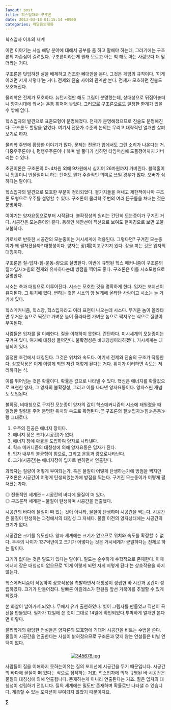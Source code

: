 ```yaml
---
layout: post
title: 힉스입자와 구조론
date: 2013-03-18 01:15:14 +0900
categories: 깨달음의대화
---
```

힉스입자 이후의 세계 


  


이런 이야기는 사실 해당 분야에 대해서 공부를 좀 하고 말해야 하는데, 그러기에는 구조론의 자존심이 걸려있다. 구조론이라는게 원래 모르고 아는 척 해도 아는 사람보다 더 맞더라는 거다. 


  


구조론은 덧입혀진 살을 배제하고 건조한 뼈대만을 본다. 그것은 게임의 규칙이다. ‘이게 이러면 저게 저렇다’는 거다. 전제와 진술 사이의 관계만 본다. 전제가 모호하면 진술도 모호해진다. 


  


물리학은 전제가 모호하다. 뉴턴시절만 해도 그림이 분명했는데, 상대성으로 뒤집어놓더니 양자시대에 와서는 온통 휘저어 놓았다. 그러므로 구조론으로도 일정한 한계가 있을 수 밖에 없다. 


  


힉스입자의 발견으로 표준모형이 분명해졌다. 전제가 분명해졌으므로 진술도 분명해진다. 구조론도 할말을 얻었다. 여기서 전문가 수준의 논의는 무리고 대략적인 얼개만 살펴보기로 하자. 


  


물리학 주변에 황당한 이야기가 많다. 문제는 전문가 입에서도 그런 소리가 나온다는 거. 다중우주론이니, 평행우주론이니 하며 썰 풀다가 심하면 타임머신에 도플갱어까지 가버리는 수 있다. 


  


초끈이론은 구조론의 0~4차원 외에 9차원에서 심지어 26차원까지 가버린다. 블랙홀이니 웜홀이니 반물질이니 하는 단어도 뭔가 주술적인 의미로 쓰일 경우가 많다. 오버가 심하다는 말이다. 


  


힉스입자의 발견으로 모호한 부분이 정리되었다. 곁가지들을 쳐내고 제한적이나마 구조론 모형으로 우주를 설명할 수 있다. 구조론이 물리학 주변의 여러 뜬구름을 쳐내는 것은 분명하다. 


  


이야기는 양자요동으로부터 시작된다. 불확정성의 원리는 간단히 모눈종이가 구겨진 거다. 시공간은 모눈종이와 같다. 동해안 해안선이 직선으로 보여도 현미경으로 보면 꼬불꼬불하다. 


  


가로세로 반듯한 시공간의 모눈종이는 거시세계에 적용된다. 그렇다면? 구겨진 모눈종이가 왜 펼쳐졌을까? 대칭성이다. 양자는 장(場)이고구겨져 있다. 장을 펴는 것은 입자의 대칭이다. 


  


구조론은 질-입자-힘-운동-량으로 설명한다. 이번에 규명된 힉스 메커니즘이 구조론의 질≫입자≫힘의 전개와 유사하다는데 방점을 찍어도 좋다. 구조론은 이를 시소모형으로 설명한다. 


  


시소는 축과 대칭으로 이루어진다. 시소는 모호한 것을 명확하게 한다. 입자는 포지션이 유지된다. 그 위치에 있다. 변하는 것은 시소의 양 날개에 올라탄 사람이고 시소는 늘 거기에 있다. 


  


힉스메커니즘, 힉스장, 힉스입자라고 여러 표현이 나오는데 시소다. 무거운 놈이 올라타면 무거운 놈으로 찍짓고 가벼운 놈이 올라타면 가벼운 놈으로 짝지우는 식으로 질량이 부여된다. 


  


사람들은 입자를 잘 이해한다. 질을 이해하지 못한다. 간단하다. 미시세계의 모눈종이는 구겨져 있다. 여기에 대칭성 들어간다. 불확정성은 비대칭성이라하겠다. 거시세계는 대칭되어 있다. 


  


일정한 조건에서 대칭된다. 그것은 위치와 속도다. 여기서 전제와 진술의 구조가 작동한다. 상호작용은 이게 이렇게 되면 저건 저렇게 된다는 거다. 위치가 이러하면 속도는 저러하다는 식. 


  


이를 뛰어넘는 것은 확률이다. 확률은 값으로 나타낼 수 있다. 핵심은 에너지를 확률값으로 표현한 양자, 그 양자의 불확정성, 그리고 이를 나타낸 양자요동이다. 양자스핀 개념도 도입된다. 


  


불확정, 비대칭으로 구겨진 모눈종이 양자의 값이 힉스메커니즘의 시소에 태워졌을 때 일정한 질량을 주어 분명한 위치와 속도로 확정된다.곧 구조론의 질≫입자≫힘≫운동≫량 그대로다. 


  


1) 우주의 진공은 에너지 장이다.    
2) 에너지 장은 크기(시공간)가 없다.    
3) 에너지 장에 확률을 도입하여 양자로 나타낸다.    
4) 힉스 메커니즘의 대칭성에 의해 양자요동은 입자가 된다.    
5) 입자 내부의 불균형이 힘으로, 그리고 운동과 량으로나타난다.    
6) 크기(시공간)는 에너지장이 입자로 변하면서 연출한다. 


  


과학자는 질량이 어떻게 부여되는가, 혹은 물질이 어떻게 탄생하는가에 방점을 찍지만 구조론은 시공간이 어떻게 탄생되었는가에 방점을 찍는다. 구겨진 모눈종이가 어떻게 펼쳐졌는가다. 


  


◎ 전통적인 세계관 – 시공간의 바다에 물질이 떠 있다.    
◎ 구조론적 세계관 – 물질이 탄생하며 시공간을 연출했다. 


  


시공간의 바다에 물질이 떠 있는 것이 아니라, 물질이 탄생하며 시공간을 찍는다. 시공간은 물질이 탄생하는 과정에서의 대칭성 그 자체다. 물질 이전의 양자상태에는 시공간의 크기가 없다. 


  


시공간은 크기를 유도한다. 양자 세계에는 크기가 없으므로 위치와 속도를 확정할 수 없다. 우주의 나이가 137억년이고 크기가 어떻다는 것은 거시세계가 균일하다는 전제로 하는 말이다. 


  


크기가 없다는 것은 밀도가 있다는 말이다. 밀도는 순수하게 수학적으로 존재한다. 이때 에너지 장은 대칭성이 없으므로 ‘이게 이렇게 되면 저게 저렇게 된다’는 상호작용을 하지 않는다. 


  


힉스메커니즘이 작동하여 상호작용을 촉발하면서 대칭성이 성립한 바 시간과 공간이 성립하였다. 크기가 만들어졌다. 발빠른 아킬레스가 한걸음 앞선 거북이를 추월할 수 있게 되었다. 


  


쏜 화살이 날아가게 되었다. 무에서 유가 출현하였다. 빛이 그림자를 만들었고 직선이 곡선을 만들었다. 필자가 12일에 쓴 것이 그대로 14일에 확인되었다.투박하게 얼개만 본다면 이렇다. 


  


물리학계의 황당한 언설들은 양자론의 모호함에 기대어 시공간을 비트는 수법을 쓴다. 물질이 시공간을 연출한다는 사실이 밝혀졌으므로 구조론과 맞지 않는 언설들은 비빌 언덕이 없다. 



 ###


  




<p align="center">
  <a href="?mid=DonOh"><img alt="345678.jpg" src="assets/attach/images/198/727/315/55.JPG" /> <br /></a> 
  
  <p>
  </p> 사람들이 질을 이해하지 못하는이유는 질의 포지션에 시공간을 두기 때문입니다. 시공간의 바다에 물질이 떠 있다는 식으로 짐작하는 거죠. 힉스입자에 의해 규명된 바 시공간은 물질의 대칭성에 의해 연출됩니다. 존재하는게 아니라 연출된다는 거죠. 질은 입자의 대칭성이 성립하기 전입니다. 질의 세계에는 밀도만 존재하며 확률로만 나타낼 수 있습니다. 계측할 수 있는 포지션이 부여되지 않았기 때문이지요. 
  
  <p>
  </p>
  
  <p>
  </p>
  
  <p>
    <b>∑</b> <br /><br />
  </p>
  
  <p>
  </p>
  
  <p>
  </p>
  
  <p>
  </p>
  
  <p>
  </p>
  
  <p>
  </p>
  
  <p>
  </p>
  
  <p>
  </p>
</p>
